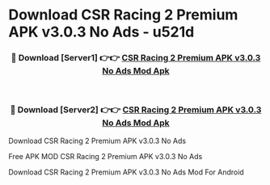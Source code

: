 # Download CSR Racing 2 Premium APK v3.0.3 No Ads - u521d



<div align="center">
<h3>🔴 Download [Server1] 👉👉 <a href="https://momento.my/?title=CSR_Racing_2_Premium_APK_v3.0.3_No_Ads">CSR Racing 2 Premium APK v3.0.3 No Ads Mod Apk</a></h3><br>

<h3>🔴 Download [Server2] 👉👉 <a href="https://momento.my/?title=CSR_Racing_2_Premium_APK_v3.0.3_No_Ads">CSR Racing 2 Premium APK v3.0.3 No Ads Mod Apk</a></h3>
</div>



Download CSR Racing 2 Premium APK v3.0.3 No Ads 

Free APK MOD CSR Racing 2 Premium APK v3.0.3 No Ads 

Download CSR Racing 2 Premium APK v3.0.3 No Ads Mod For Android
